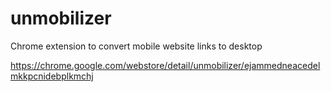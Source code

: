 # unmobilizer
Chrome extension to convert mobile website links to desktop

https://chrome.google.com/webstore/detail/unmobilizer/ejammedneacedelmkkpcnidebplkmchj
